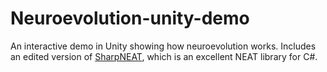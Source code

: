 # Neuroevolution-unity-demo
An interactive demo in Unity showing how neuroevolution works.   Includes an edited version of [SharpNEAT](https://github.com/colgreen/sharpneat), which is an excellent NEAT library for C#.

